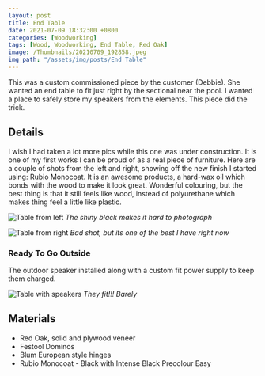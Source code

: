 ```yaml
---
layout: post
title: End Table
date: 2021-07-09 18:32:00 +0800
categories: [Woodworking]
tags: [Wood, Woodworking, End Table, Red Oak]
image: /Thumbnails/20210709_192858.jpeg
img_path: "/assets/img/posts/End Table"
---
```


This was a custom commissioned piece by the customer (Debbie).  She wanted an end table to fit just right by the sectional near the pool.  I wanted a place to safely store my speakers from the elements.  This piece did the trick.

## Details

I wish I had taken a lot more pics while this one was under construction.  It is one of my first works I can be proud of as a real piece of furniture.  Here are a couple of shots from the left and right, showing off the new finish I started using:  Rubio Monocoat.  It is an awesome products, a hard-wax oil which bonds with the wood to make it look great.  Wonderful colouring, but the best thing is that it still feels like wood, instead of polyurethane which makes thing feel a little like plastic.

![Table from left][Table from left]
_The shiny black makes it hard to photograph_

![Table from right][Table from right]
_Bad shot, but its one of the best I have right now_

### Ready To Go Outside

The outdoor speaker installed along with a custom fit power supply to keep them charged.

![Table with speakers][Table with speakers]
_They fit!!!  Barely_

## Materials

- Red Oak, solid and plywood veneer
- Festool Dominos
- Blum European style hinges
- Rubio Monocoat - Black with Intense Black Precolour Easy
  
[Table with speakers]: 20210709_192803.jpeg
[Table from left]: 20210709_192858.jpeg
[Table from right]: 20210709_192749.jpeg
